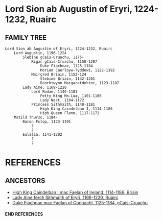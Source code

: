 # Lord Sion ab Augustin of Eryri, 1224-1232, Ruairc

## FAMILY TREE 
```
Lord Sion ab Augustin of Eryri, 1224-1232, Ruairc
	Lord Augustin, 1196-1224
		Slebine gCais-Cruachu, 1175-
			Rigan gCais-Cruachu, 1150-1207
				Duke Fiachnae, 1125-1184
				Morien Caerloyw-Tyddewi, 1122-1192
			Mairgred Briain, 1153-124
				Slebine Briain, 1132-1201
				Beorhtwynn Margaretdohtor, 1123-1187
		Lady Aine, 1169-1220
			Lord Rodan, 1140-1181
				Petty King Mo-Lua, 1101-1165
				Lady Nest, 1104-1172
			Princess Sithmaith, 1140-1181
				High King Caindelban I, 1114-1186
				High Queen Flann, 1117-1172
	Matild Thurzo, 1184-
		Baron Fulop, 1123-1191
			?
			?
		Eulalia, 1141-1202
			?
			?
```


# REFERENCES

## ANCESTORS
* [High King Caindelban I mac Faelan of Ireland, 1114-1186, Briain](caindelban_i_mac_faelan_1114.md)
* [Lady Aine ferch Sithmaith of Eryri, 1169-1220, Ruairc](aine_ferch_sithmaith_1169.md)
* [Duke Fiachnae mac Faelan of Connacht, 1125-1184, gCais-Cruachu](fiachnae_mac_faelan_1125.md)
#### END REFERENCES